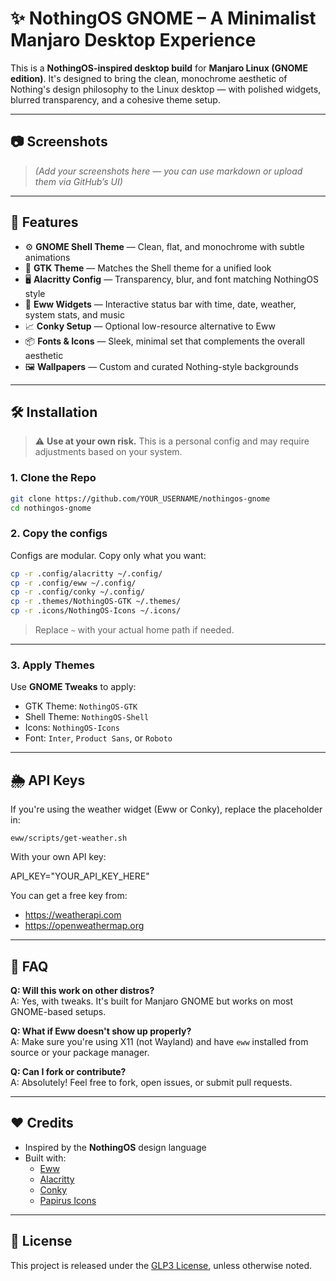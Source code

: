 # ✨ NothingOS GNOME – A Minimalist Manjaro Desktop Experience

This is a **NothingOS-inspired desktop build** for **Manjaro Linux (GNOME edition)**. It's designed to bring the clean, monochrome aesthetic of Nothing's design philosophy to the Linux desktop — with polished widgets, blurred transparency, and a cohesive theme setup.

---

## 📷 Screenshots

> *(Add your screenshots here — you can use markdown or upload them via GitHub’s UI)*

---

## 🚀 Features

- ⚙️ **GNOME Shell Theme** — Clean, flat, and monochrome with subtle animations  
- 🎨 **GTK Theme** — Matches the Shell theme for a unified look  
- 🖥 **Alacritty Config** — Transparency, blur, and font matching NothingOS style  
- 🧱 **Eww Widgets** — Interactive status bar with time, date, weather, system stats, and music  
- 📈 **Conky Setup** — Optional low-resource alternative to Eww  
- 📦 **Fonts & Icons** — Sleek, minimal set that complements the overall aesthetic  
- 🖼 **Wallpapers** — Custom and curated Nothing-style backgrounds  

---

## 🛠 Installation

> ⚠️ **Use at your own risk.** This is a personal config and may require adjustments based on your system.

### 1. Clone the Repo

```bash
git clone https://github.com/YOUR_USERNAME/nothingos-gnome
cd nothingos-gnome
```
### 2. Copy the configs

Configs are modular. Copy only what you want:

```bash
cp -r .config/alacritty ~/.config/
cp -r .config/eww ~/.config/
cp -r .config/conky ~/.config/
cp -r .themes/NothingOS-GTK ~/.themes/
cp -r .icons/NothingOS-Icons ~/.icons/
```
> Replace `~` with your actual home path if needed.
---

### 3. Apply Themes

Use **GNOME Tweaks** to apply:

- GTK Theme: `NothingOS-GTK`  
- Shell Theme: `NothingOS-Shell`  
- Icons: `NothingOS-Icons`  
- Font: `Inter`, `Product Sans`, or `Roboto`  

---

## 🌦 API Keys

If you're using the weather widget (Eww or Conky), replace the placeholder in:

`eww/scripts/get-weather.sh`

With your own API key:

API_KEY="YOUR_API_KEY_HERE"


You can get a free key from:
- https://weatherapi.com  
- https://openweathermap.org  

---

## 🙋 FAQ

**Q: Will this work on other distros?**  
A: Yes, with tweaks. It's built for Manjaro GNOME but works on most GNOME-based setups.

**Q: What if Eww doesn't show up properly?**  
A: Make sure you're using X11 (not Wayland) and have `eww` installed from source or your package manager.

**Q: Can I fork or contribute?**  
A: Absolutely! Feel free to fork, open issues, or submit pull requests.

---

## ❤️ Credits

- Inspired by the **NothingOS** design language  
- Built with:  
  - [Eww](https://github.com/elkowar/eww)  
  - [Alacritty](https://github.com/alacritty/alacritty)  
  - [Conky](https://github.com/brndnmtthws/conky)  
  - [Papirus Icons](https://github.com/PapirusDevelopmentTeam)  

---

## 📢 License

This project is released under the [GLP3 License](LICENSE), unless otherwise noted.
